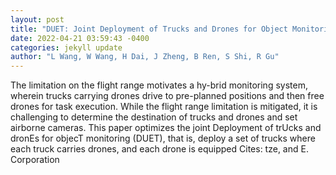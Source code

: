 ```yaml
--- 
layout: post 
title: "DUET: Joint Deployment of Trucks and Drones for Object Monitoring" 
date: 2022-04-21 03:59:43 -0400 
categories: jekyll update 
author: "L Wang, W Wang, H Dai, J Zheng, B Ren, S Shi, R Gu" 
--- 
```

The limitation on the flight range motivates a hy-brid monitoring system, wherein trucks carrying drones drive to pre-planned positions and then free drones for task execution. While the flight range limitation is mitigated, it is challenging to determine the destination of trucks and drones and set airborne cameras. This paper optimizes the joint Deployment of trUcks and dronEs for objecT monitoring (DUET), that is, deploy a set of trucks where each truck carries drones, and each drone is equipped Cites: tze, and E. Corporation